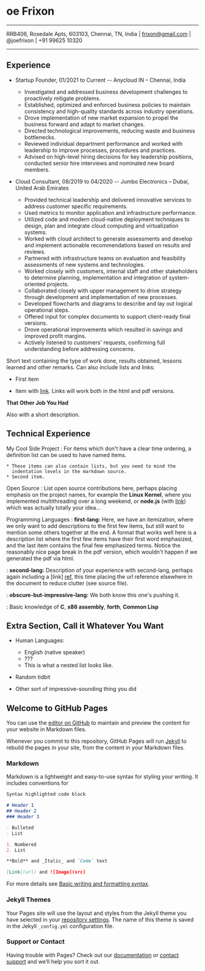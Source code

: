 oe Frixon
============
---   

RRB406, Rosedale Apts, 603103, Chennai, TN, India                                                         | frixon@gmail.com     | @joefrixon     | +91 99625 10320   

---

Experience
----------
* Startup Founder, 01/2021 to Current -- Anycloud IN – Chennai, India
  * Investigated and addressed business development challenges to proactively mitigate problems. 
  * Established, optimized and enforced business policies to maintain consistency and high-quality standards across industry operations.
  * Drove implementation of new market expansion to propel the business forward and adapt to market changes.
  * Directed technological improvements, reducing waste and business bottlenecks.
  * Reviewed individual department performance and worked with leadership to improve processes, procedures and practices.
  * Advised on high-level hiring decisions for key leadership positions, conducted senior hire interviews and nominated new board members.

* Cloud Consultant, 08/2019 to 04/2020 -- Jumbo Electronics – Dubai, United Arab Emirates
  * Provided technical leadership and delivered innovative services to address customer specific requirements.
  * Used metrics to monitor application and infrastructure performance.
  * Utilized code and modern cloud-native deployment techniques to design, plan and integrate cloud computing and virtualization systems.
  * Worked with cloud architect to generate assessments and develop and implement actionable recommendations based on results and reviews.
  * Partnered with infrastructure teams on evaluation and feasibility assessments of new systems and technologies.
  * Worked closely with customers, internal staff and other stakeholders to determine planning, implementation and integration of system-oriented projects.
  * Collaborated closely with upper management to drive strategy through development and implementation of new processes.
  * Developed flowcharts and diagrams to describe and lay out logical operational steps.
  * Offered input for complex documents to support client-ready final versions.
  * Drove operational improvements which resulted in savings and improved profit margins.
  * Actively listened to customers' requests, confirming full understanding before addressing concerns.

Short text containing the type of work done, results obtained,
lessons learned and other remarks. Can also include lists and
links:

* First item

* Item with [link](http://www.example.com). Links will work both in
  the html and pdf versions.

**That Other Job You Had**

Also with a short description.

Technical Experience
--------------------

My Cool Side Project
:   For items which don't have a clear time ordering, a definition
    list can be used to have named items.

    * These items can also contain lists, but you need to mind the
      indentation levels in the markdown source.
    * Second item.

Open Source
:   List open source contributions here, perhaps placing emphasis on
    the project names, for example the **Linux Kernel**, where you
    implemented multithreading over a long weekend, or **node.js**
    (with [link](http://nodejs.org)) which was actually totally
    your idea...

Programming Languages
:   **first-lang:** Here, we have an itemization, where we only want
    to add descriptions to the first few items, but still want to
    mention some others together at the end. A format that works well
    here is a description list where the first few items have their
    first word emphasized, and the last item contains the final few
    emphasized terms. Notice the reasonably nice page break in the pdf
    version, which wouldn't happen if we generated the pdf via html.

:   **second-lang:** Description of your experience with second-lang,
    perhaps again including a [link] [ref], this time placing the url
    reference elsewhere in the document to reduce clutter (see source
    file). 

:   **obscure-but-impressive-lang:** We both know this one's pushing
    it.

:   Basic knowledge of **C**, **x86 assembly**, **forth**, **Common Lisp**

[ref]: https://github.com/githubuser/superlongprojectname

Extra Section, Call it Whatever You Want
----------------------------------------

* Human Languages:

     * English (native speaker)
     * ???
     * This is what a nested list looks like.

* Random tidbit

* Other sort of impressive-sounding thing you did



## Welcome to GitHub Pages

You can use the [editor on GitHub](https://github.com/frixon/joe/edit/gh-pages/index.md) to maintain and preview the content for your website in Markdown files.

Whenever you commit to this repository, GitHub Pages will run [Jekyll](https://jekyllrb.com/) to rebuild the pages in your site, from the content in your Markdown files.

### Markdown

Markdown is a lightweight and easy-to-use syntax for styling your writing. It includes conventions for

```markdown
Syntax highlighted code block

# Header 1
## Header 2
### Header 3

- Bulleted
- List

1. Numbered
2. List

**Bold** and _Italic_ and `Code` text

[Link](url) and ![Image](src)
```

For more details see [Basic writing and formatting syntax](https://docs.github.com/en/github/writing-on-github/getting-started-with-writing-and-formatting-on-github/basic-writing-and-formatting-syntax).

### Jekyll Themes

Your Pages site will use the layout and styles from the Jekyll theme you have selected in your [repository settings](https://github.com/frixon/joe/settings/pages). The name of this theme is saved in the Jekyll `_config.yml` configuration file.

### Support or Contact

Having trouble with Pages? Check out our [documentation](https://docs.github.com/categories/github-pages-basics/) or [contact support](https://support.github.com/contact) and we’ll help you sort it out.
